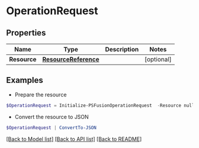 # OperationRequest
## Properties

Name | Type | Description | Notes
------------ | ------------- | ------------- | -------------
**Resource** | [**ResourceReference**](ResourceReference.md) |  | [optional] 

## Examples

- Prepare the resource
```powershell
$OperationRequest = Initialize-PSFusionOperationRequest  -Resource null
```

- Convert the resource to JSON
```powershell
$OperationRequest | ConvertTo-JSON
```

[[Back to Model list]](../README.md#documentation-for-models) [[Back to API list]](../README.md#documentation-for-api-endpoints) [[Back to README]](../README.md)

